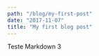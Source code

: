 ```yaml
---
path: "/blog/my-first-post"
date: "2017-11-07"
title: "My first blog post"
---
```


Teste Markdown 3